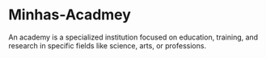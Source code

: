 # Minhas-Acadmey
 An academy is a specialized institution focused on education, training, and research in specific fields like science, arts, or professions. 
